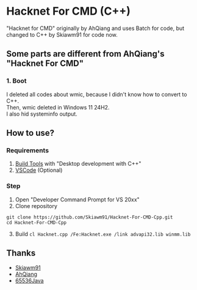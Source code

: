 # Hacknet For CMD (C++)
"Hacknet for CMD" originally by AhQiang and uses Batch for code, but changed to C++ by Skiawm91 for code now.
<br/>
## Some parts are different from AhQiang's "Hacknet For CMD"
### 1. Boot
I deleted all codes about wmic, because I didn't know how to convert to C++. 
<br/>
Then, wmic deleted in Windows 11 24H2.
<br/>
I also hid systeminfo output.
## How to use?
### Requirements
1. [Build Tools](https://visualstudio.microsoft.com/visual-cpp-build-tools/) with "Desktop development with C++"
2. [VSCode](https://code.visualstudio.com/Download) (Optional)
### Step
1. Open "Developer Command Prompt for VS 20xx"
2. Clone repository
```
git clone https://github.com/Skiawm91/Hacknet-For-CMD-Cpp.git
cd Hacknet-For-CMD-Cpp
```
3. Build `cl Hacknet.cpp /Fe:Hacknet.exe /link advapi32.lib winmm.lib`
## Thanks
* [Skiawm91](https://github.com/Skiawm91)
* [AhQiang](https://github.com/Hoyiqiang)
* [65536Java](https://github.com/65536Java)
